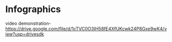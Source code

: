 # Infographics

video demonstration- https://drive.google.com/file/d/1cTVC0O3IH58fE4XfUKcwk24P8Gxe9wK4/view?usp=drivesdk
